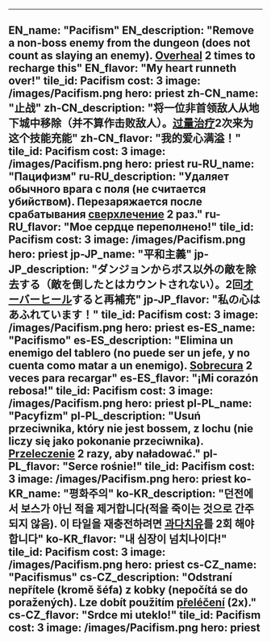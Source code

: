---

EN_name: "Pacifism"
EN_description: "Remove a non-boss enemy from the dungeon (does not count as slaying an enemy). <u>Overheal</u> 2 times to recharge this"
EN_flavor: "My heart runneth over!"
tile_id: Pacifism
cost: 3
image: /images/Pacifism.png
hero: priest
zh-CN_name: "止战"
zh-CN_description: "将一位非首领敌人从地下城中移除（并不算作击败敌人）。<u>过量治疗</u>2次来为这个技能充能"
zh-CN_flavor: "我的爱心满溢！"
tile_id: Pacifism
cost: 3
image: /images/Pacifism.png
hero: priest
ru-RU_name: "Пацифизм"
ru-RU_description: "Удаляет обычного врага с поля (не считается убийством). Перезаряжается после срабатывания <u>сверхлечение</u> 2 раз."
ru-RU_flavor: "Мое сердце переполнено!"
tile_id: Pacifism
cost: 3
image: /images/Pacifism.png
hero: priest
jp-JP_name: "平和主義"
jp-JP_description: "ダンジョンからボス以外の敵を除去する（敵を倒したとはカウントされない）。2回<u>オーバーヒール</u>すると再補充"
jp-JP_flavor: "私の心はあふれています！"
tile_id: Pacifism
cost: 3
image: /images/Pacifism.png
hero: priest
es-ES_name: "Pacifismo"
es-ES_description: "Elimina un enemigo del tablero (no puede ser un jefe, y no cuenta como matar a un enemigo). <u>Sobrecura</u> 2 veces para recargar"
es-ES_flavor: "¡Mi corazón rebosa!"
tile_id: Pacifism
cost: 3
image: /images/Pacifism.png
hero: priest
pl-PL_name: "Pacyfizm"
pl-PL_description: "Usuń przeciwnika, który nie jest bossem, z lochu (nie liczy się jako pokonanie przeciwnika). <u>Przeleczenie</u> 2 razy, aby naładować."
pl-PL_flavor: "Serce rośnie!"
tile_id: Pacifism
cost: 3
image: /images/Pacifism.png
hero: priest
ko-KR_name: "평화주의"
ko-KR_description: "던전에서 보스가 아닌 적을 제거합니다(적을 죽이는 것으로 간주되지 않음). 이 타일을 재충전하려면 <u>과다치유</u>를 2회 해야합니다"
ko-KR_flavor: "내 심장이 넘치나이다!"
tile_id: Pacifism
cost: 3
image: /images/Pacifism.png
hero: priest
cs-CZ_name: "Pacifismus"
cs-CZ_description: "Odstraní nepřítele (kromě šéfa) z kobky (nepočítá se do poražených). Lze dobít použitím <u>přeléčení</u> (2x)."
cs-CZ_flavor: "Srdce mi uteklo!"
tile_id: Pacifism
cost: 3
image: /images/Pacifism.png
hero: priest
---